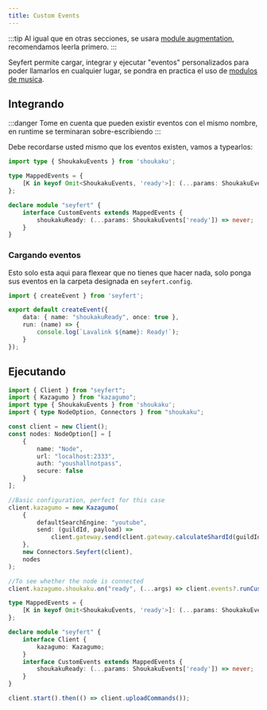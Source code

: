 ```yaml
---
title: Custom Events
---
```

:::tip
Al igual que en otras secciones, se usara [module augmentation](/getting-started/declare-module), recomendamos leerla primero.
:::


Seyfert permite cargar, integrar y ejecutar "eventos" personalizados para poder llamarlos en cualquier lugar, se pondra en practica el uso de [modulos de musica](/recipes/music).
## Integrando
:::danger
Tome en cuenta que pueden existir eventos con el mismo nombre, en runtime se terminaran sobre-escribiendo
:::

Debe recordarse usted mismo que los eventos existen, vamos a typearlos:

```ts title="index.ts"
import type { ShoukakuEvents } from 'shoukaku';

type MappedEvents = {
    [K in keyof Omit<ShoukakuEvents, 'ready'>]: (...params: ShoukakuEvents[K]) => never;
};

declare module "seyfert" {
	interface CustomEvents extends MappedEvents {
		shoukakuReady: (...params: ShoukakuEvents['ready']) => never;
	}
}
```

### Cargando eventos

Esto solo esta aqui para flexear que no tienes que hacer nada, solo ponga sus eventos en la carpeta designada en `seyfert.config`.

```ts title="events/music/ready.ts"
import { createEvent } from 'seyfert';

export default createEvent({
	data: { name: "shoukakuReady", once: true },
	run: (name) => {
		console.log(`Lavalink ${name}: Ready!`);
	}
});
```

## Ejecutando

```ts title="index.ts" {3,28,30-32,38-40}
import { Client } from "seyfert";
import { Kazagumo } from "kazagumo";
import type { ShoukakuEvents } from 'shoukaku';
import { type NodeOption, Connectors } from "shoukaku";

const client = new Client();
const nodes: NodeOption[] = [
	{
		name: "Node",
		url: "localhost:2333",
		auth: "youshallnotpass",
		secure: false
	}
];

//Basic configuration, perfect for this case
client.kazagumo = new Kazagumo(
	{
		defaultSearchEngine: "youtube",
		send: (guildId, payload) =>
			client.gateway.send(client.gateway.calculateShardId(guildId), payload)
	},
	new Connectors.Seyfert(client),
	nodes
);

//To see whether the node is connected
client.kazagumo.shoukaku.on("ready", (...args) => client.events?.runCustom('ready', ...args));

type MappedEvents = {
    [K in keyof Omit<ShoukakuEvents, 'ready'>]: (...params: ShoukakuEvents[K]) => never;
};

declare module "seyfert" {
	interface Client {
		kazagumo: Kazagumo;
	}
	interface CustomEvents extends MappedEvents {
		shoukakuReady: (...params: ShoukakuEvents['ready']) => never;
	}
}

client.start().then(() => client.uploadCommands());
```